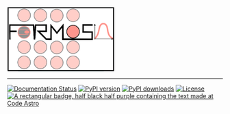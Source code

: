 <p align="left"><img src="docs/source/ForMoSA.png" alt="ForMoSA" width="250"/></p>



***

[![Documentation Status](https://readthedocs.org/projects/formosa/badge/?version=latest)](https://formosa.readthedocs.io/en/latest/?badge=latest)
[![PyPI version](https://badge.fury.io/py/formosa.svg)](https://badge.fury.io/py/formosa)
[![PyPI downloads](https://img.shields.io/pypi/dm/formosa.svg)](https://pypistats.org/packages/formosa)
[![License](https://img.shields.io/badge/License-BSD_2--Clause-orange.svg)](https://opensource.org/licenses/BSD-2-Clause)
[![A rectangular badge, half black half purple containing the text made at Code Astro](https://img.shields.io/badge/Made%20at-Code/Astro-blueviolet.svg)](https://semaphorep.github.io/codeastro/)

